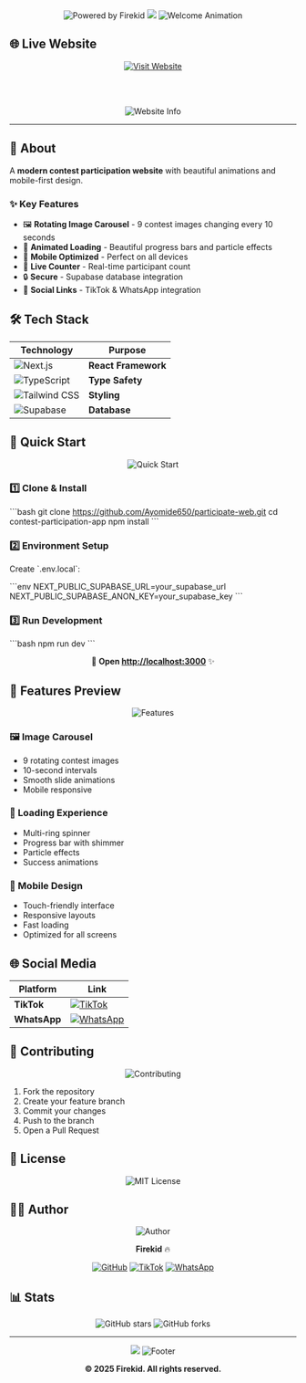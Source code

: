 <div align="center">

<img src="https://readme-typing-svg.herokuapp.com?font=Fira+Code&size=24&duration=2000&pause=800&color=FF6B6B&center=true&vCenter=true&width=400&lines=🔥+Powered+by+Firekid" alt="Powered by Firekid" />

<img src="https://capsule-render.vercel.app/api?type=waving&color=gradient&customColorList=0,2,2,5,30&height=200&section=header&text=Contest%20Hub&fontSize=50&fontColor=fff&animation=fadeIn&fontAlignY=38&desc=Join%20the%20Ultimate%20Contest&descAlignY=51&descAlign=62" />

<img src="https://readme-typing-svg.herokuapp.com?font=Fira+Code&size=30&duration=3000&pause=1000&color=00D4FF&center=true&vCenter=true&width=600&lines=🎉+Welcome+to+Contest+Hub!;🚀+Register+%26+Win+Prizes!;✨+Mobile+Optimized!" alt="Welcome Animation" />

</div>

## 🌐 Live Website

<div align="center">

<a href="https://jointhecontest.vercel.app" target="_blank">
  <img src="https://img.shields.io/badge/🌟_VISIT_THE_WEBSITE-FF6B6B?style=for-the-badge&logoColor=white&labelColor=000000" alt="Visit Website" />
</a>

<br><br>

<img src="https://readme-typing-svg.herokuapp.com?font=Fira+Code&size=20&duration=2000&pause=500&color=00FF88&center=true&vCenter=true&width=500&lines=👆+Click+to+join+the+contest!;⚡+Fast+%26+Mobile+Ready!" alt="Website Info" />

</div>

---

## 📖 About

A **modern contest participation website** with beautiful animations and mobile-first design.

### ✨ Key Features
- 🖼️ **Rotating Image Carousel** - 9 contest images changing every 10 seconds
- 🚀 **Animated Loading** - Beautiful progress bars and particle effects
- 📱 **Mobile Optimized** - Perfect on all devices
- 🎯 **Live Counter** - Real-time participant count
- 🔒 **Secure** - Supabase database integration
- 📲 **Social Links** - TikTok & WhatsApp integration

## 🛠️ Tech Stack

<div align="center">

| Technology | Purpose |
|------------|---------|
| ![Next.js](https://img.shields.io/badge/Next.js-000000?style=for-the-badge&logo=next.js&logoColor=white) | **React Framework** |
| ![TypeScript](https://img.shields.io/badge/TypeScript-3178C6?style=for-the-badge&logo=typescript&logoColor=white) | **Type Safety** |
| ![Tailwind CSS](https://img.shields.io/badge/Tailwind_CSS-38B2AC?style=for-the-badge&logo=tailwind-css&logoColor=white) | **Styling** |
| ![Supabase](https://img.shields.io/badge/Supabase-3ECF8E?style=for-the-badge&logo=supabase&logoColor=white) | **Database** |

</div>

## 🚀 Quick Start

<div align="center">

<img src="https://readme-typing-svg.herokuapp.com?font=Fira+Code&size=22&duration=2500&pause=800&color=4ECDC4&center=true&vCenter=true&width=500&lines=🛠️+Ready+to+get+started%3F;📋+Follow+these+steps!" alt="Quick Start" />

</div>

### 1️⃣ Clone & Install

\`\`\`bash
git clone https://github.com/Ayomide650/participate-web.git
cd contest-participation-app
npm install
\`\`\`

### 2️⃣ Environment Setup

Create \`.env.local\`:

\`\`\`env
NEXT_PUBLIC_SUPABASE_URL=your_supabase_url
NEXT_PUBLIC_SUPABASE_ANON_KEY=your_supabase_key
\`\`\`

### 3️⃣ Run Development

\`\`\`bash
npm run dev
\`\`\`

<div align="center">

🎉 **Open [http://localhost:3000](http://localhost:3000)** ✨

</div>

## 🎨 Features Preview

<div align="center">

<img src="https://readme-typing-svg.herokuapp.com?font=Fira+Code&size=25&duration=3000&pause=1000&color=FF9F43&center=true&vCenter=true&width=600&lines=✨+Amazing+Features!;🎭+Smooth+Animations;📱+Mobile+Perfect!" alt="Features" />

</div>

### 🖼️ Image Carousel
- 9 rotating contest images
- 10-second intervals
- Smooth slide animations
- Mobile responsive

### 🚀 Loading Experience
- Multi-ring spinner
- Progress bar with shimmer
- Particle effects
- Success animations

### 📱 Mobile Design
- Touch-friendly interface
- Responsive layouts
- Fast loading
- Optimized for all screens

## 🌐 Social Media

<div align="center">

| Platform | Link |
|----------|------|
| **TikTok** | [![TikTok](https://img.shields.io/badge/TikTok-000000?style=for-the-badge&logo=tiktok&logoColor=white)](https://www.tiktok.com/@firekid846) |
| **WhatsApp** | [![WhatsApp](https://img.shields.io/badge/WhatsApp-25D366?style=for-the-badge&logo=whatsapp&logoColor=white)](https://whatsapp.com/channel/0029VaT1YDxFsn0oKfK81n2R) |

</div>

## 🤝 Contributing

<div align="center">

<img src="https://readme-typing-svg.herokuapp.com?font=Fira+Code&size=20&duration=2000&pause=600&color=9B59B6&center=true&vCenter=true&width=400&lines=🤝+Contributions+Welcome!;🌟+Fork+%26+Star!" alt="Contributing" />

</div>

1. Fork the repository
2. Create your feature branch
3. Commit your changes
4. Push to the branch
5. Open a Pull Request

## 📝 License

<div align="center">

![MIT License](https://img.shields.io/badge/License-MIT-yellow.svg?style=for-the-badge)

</div>

## 👨‍💻 Author

<div align="center">

<img src="https://readme-typing-svg.herokuapp.com?font=Fira+Code&size=24&duration=2500&pause=800&color=E74C3C&center=true&vCenter=true&width=500&lines=👋+Created+by+Firekid;🔥+Full+Stack+Developer!" alt="Author" />

<br>

**Firekid** 🔥

[![GitHub](https://img.shields.io/badge/GitHub-100000?style=for-the-badge&logo=github&logoColor=white)](https://github.com/Ayomide650)
[![TikTok](https://img.shields.io/badge/TikTok-000000?style=for-the-badge&logo=tiktok&logoColor=white)](https://www.tiktok.com/@firekid846)
[![WhatsApp](https://img.shields.io/badge/WhatsApp-25D366?style=for-the-badge&logo=whatsapp&logoColor=white)](https://whatsapp.com/channel/0029VaT1YDxFsn0oKfK81n2R)

</div>

## 📊 Stats

<div align="center">

![GitHub stars](https://img.shields.io/github/stars/Ayomide650/participate-web?style=for-the-badge&color=FFD700)
![GitHub forks](https://img.shields.io/github/forks/Ayomide650/participate-web?style=for-the-badge&color=32CD32)

</div>

---

<div align="center">

<img src="https://capsule-render.vercel.app/api?type=waving&color=gradient&customColorList=0,2,2,5,30&height=100&section=footer" />

<img src="https://readme-typing-svg.herokuapp.com?font=Fira+Code&size=18&duration=2500&pause=1000&color=00D4FF&center=true&vCenter=true&width=600&lines=🎉+Thanks+for+visiting!;⭐+Star+if+you+like+it!;🚀+Happy+coding!;💫+Made+with+❤️+by+Firekid" alt="Footer" />

<br>

**© 2025 Firekid. All rights reserved.**

</div>
